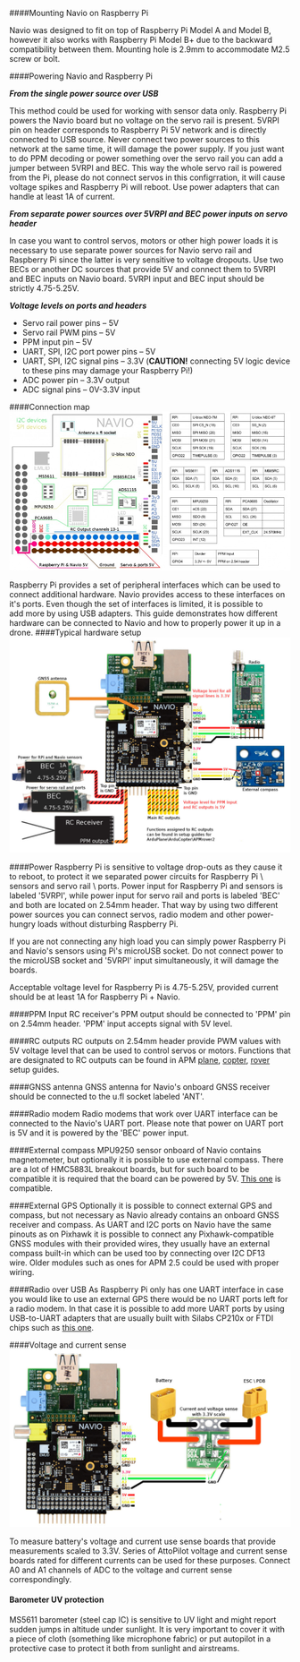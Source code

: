 ####Mounting Navio on Raspberry Pi

Navio was designed to fit on top of Raspberry Pi Model A and Model B, however it also works with Raspberry Pi Model B+ due to the backward compatibility between them.  Mounting hole is 2.9mm to accommodate M2.5 screw or bolt.

####Powering Navio and Raspberry Pi

***From the single power source over USB***

This method could be used for working with sensor data only. Raspberry Pi powers the Navio board but no voltage on the servo rail is present. 5VRPI pin on header corresponds to Raspberry Pi 5V network and is directly connected to USB source. Never connect two power sources to this network at the same time, it will damage the power supply. If you just want to do PPM decoding or power something over the servo rail you can add a jumper between 5VRPI and BEC. This way the whole servo rail is powered from the Pi, please do not connect servos in this configгration, it will cause voltage spikes and Raspberry Pi will reboot. Use power adapters that can handle at least 1A of current.

***From separate power sources over 5VRPI and BEC power inputs on servo header***

In case you want to control servos, motors or other high power loads it is necessary to use separate power sources for Navio servo rail and Raspberry Pi since the latter is very sensitive to voltage dropouts. Use two BECs or another DC sources that provide 5V and connect them to 5VRPI and BEC inputs on Navio board.
5VRPI input and BEC input should be strictly 4.75-5.25V.

***Voltage levels on ports and headers***

* Servo rail power pins – 5V
* Servo rail PWM pins – 5V
* PPM input pin – 5V
* UART, SPI, I2C port power pins – 5V
* UART, SPI, I2C signal pins – 3.3V (**CAUTION!** connecting 5V logic device to these pins may damage your Raspberry Pi!)
* ADC power pin – 3.3V output
* ADC signal pins – 0V-3.3V input

####Connection map
![map](img/Navio-ConnectionMap.jpg)


Raspberry Pi provides a set of peripheral interfaces which can be used to connect additional hardware. Navio provides access to these interfaces on it's ports. Even though the set of interfaces is limited, it is possible to add more by using USB adapters. This guide demonstrates how different hardware can be connected to Navio and how to properly power it up in a drone.
####Typical hardware setup
![Navio-typical-gear-setup](img/Navio-AntennaRadioBECs.jpg)

####Power
Raspberry Pi is sensitive to voltage drop-outs as they cause it to reboot, to protect it we separated power circuits for Raspberry Pi \ sensors and servo rail \ ports. Power input for Raspberry Pi and sensors is labeled '5VRPI', while power input for servo rail and ports is labeled 'BEC' and both are located on 2.54mm header. That way by using two different power sources you can connect servos, radio modem and other power-hungry loads without disturbing Raspberry Pi.


If you are not connecting any high load you can simply power Raspberry Pi and Navio's sensors using Pi's microUSB socket. Do not connect power to the microUSB socket and '5VRPI' input simultaneously, it will damage the boards.

Acceptable voltage level for Raspberry Pi is 4.75-5.25V, provided current should be at least 1A for Raspberry Pi + Navio.

####PPM Input
RC receiver's PPM output should be connected to 'PPM' pin on 2.54mm header. 'PPM' input accepts signal with 5V level.

####RC outputs
RC outputs on 2.54mm header provide PWM values with 5V voltage level that can be used to control servos or motors. Functions that are designated to RC outputs can be found in APM [plane](http://plane.ardupilot.com/wiki/arduplane-setup/connecting-your-rc-gear/), [copter](http://copter.ardupilot.com/wiki/connecting-the-escs-and-motors/), [rover](http://rover.ardupilot.com/wiki/apmrover-setup/#APMRover_Setup) setup guides.

####GNSS antenna
GNSS antenna for Navio's onboard GNSS receiver should be connected to the u.fl socket labeled 'ANT'.

####Radio modem
Radio modems that work over UART interface can be connected to the Navio's UART port. Please note that power on UART port is 5V and it is powered by the 'BEC' power input.

####External compass
MPU9250 sensor onboard of Navio contains magnetometer, but optionally it is possible to use external compass. There are a lot of HMC5883L breakout boards, but for such board to be compatible it is required that the board can be powered by 5V.
[This one](https://store.3drobotics.com/products/hmc5883l-triple-axis-magnetometer) is compatible.

####External GPS
Optionally it is possible to connect external GPS and compass, but not necessary as Navio already contains an onboard GNSS receiver and compass. As UART and I2C ports on Navio have the same pinouts as on Pixhawk it is possible to connect any Pixhawk-compatible GNSS modules with their provided wires, they usually have an external compass built-in which can be used too by connecting over I2C DF13 wire. Older modules such as ones for APM 2.5 could be used with proper wiring.

####Radio over USB
As Raspberry Pi only has one UART interface in case you would like to use an external GPS there would be no UART ports left for a radio modem. In that case it is possible to add more UART ports by using USB-to-UART adapters that are usually built with Silabs CP210x or FTDI chips such as [this one](https://www.sparkfun.com/products/718).

####Voltage and current sense
![Navio-current-and-voltage-sense](img/Navio-CurrentAndVoltageSense.jpg)

To measure battery's voltage and current use sense boards that provide measurements scaled to 3.3V. Series of AttoPilot voltage and current sense boards rated for different currents can be used for these purposes. Connect A0 and A1 channels of ADC to the voltage and current sense correspondingly.

#### Barometer UV protection

MS5611 barometer (steel cap IC) is sensitive to UV light and might report sudden jumps in altitude under sunlight. It is very important to cover it with a piece of cloth (something like microphone fabric) or put autopilot in a protective case to protect it both from sunlight and airstreams.
